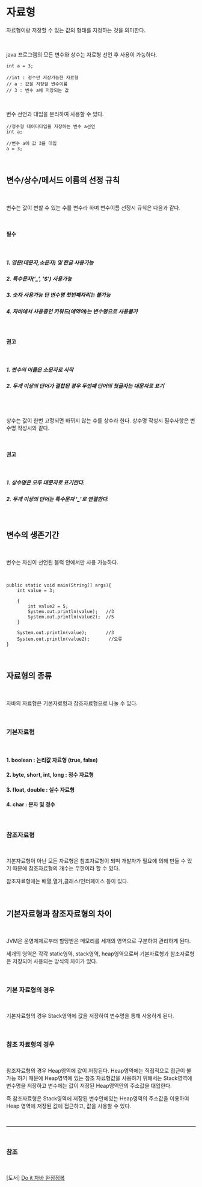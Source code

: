 # 자료형

자료형이랑 저장할 수 있는 값의 형태를 지정하는 것을 의미한다.

<br>

java 프로그램의 모든 변수와 상수는 자료형 선언 후 사용이 가능하다.

```
int a = 3;

//int : 정수만 저장가능한 자료형
// a : 값을 저장할 변수이름
// 3 : 변수 a에 저장되는 값
```

<br>

변수 선언과 대입을 분리하여 사용할 수 있다.

```
//정수형 데이터타입을 저장하는 변수 a선언
int a;

//변수 a에 값 3을 대입
a = 3;
```

<br>

## 변수/상수/메서드 이름의 선정 규칙

<br>

변수는 값이 변할 수 있는 수를 변수라 하며 변수이름 선정시 규칙은 다음과 같다.

<br>

#### 필수

<br>

##### 1. 영문(대문자,소문자) 및 한글 사용가능
##### 2. 특수문자('_', '$') 사용가능
##### 3. 숫자 사용가능 단 변수명 첫번째자리는 불가능
##### 4. 자바에서 사용중인 키워드(예약어)는 변수명으로 사용불가

<br>

#### 권고

<br>

##### 1. 변수의 이름은 소문자로 시작
##### 2. 두개 이상의 단어가 결합된 경우 두번째 단어의 첫글자는 대문자로 표기 

<br>

<br>

상수는 값이 한번 고정되면 바뀌지 않는 수를 상수라 한다. 상수명 작성시 필수사항은 변수명 작성시와 같다.

<br>

#### 권고

<br>

##### 1. 상수명은 모두 대문자로 표기한다.
##### 2. 두개 이상의 단어는 특수문자 '_'로 연결한다.

<br>

## 변수의 생존기간

<br>

변수는 자신이 선언된 블럭 안에서만 사용 가능하다.

<br>

```
public static void main(String[] args){
    int value = 3;

    {
        int value2 = 5;
        System.out.println(value);   //3
        System.out.println(value2);  //5
    }

    System.out.println(value);       //3
    System.out.println(value2);       //오류
}
```

<br>

## 자료형의 종류 

<br>

자바의 자료형은 기본자료형과 참조자료형으로 나눌 수 있다.

<br>

### 기본자료형

<br>

#### 1. boolean : 논리값 자료형 (true, false)

#### 2. byte, short, int, long : 정수 자료형

#### 3. float, double : 실수 자료형

#### 4. char : 문자 및 정수

<br>

### 참조자료형

<br>

기본자료형이 아닌 모든 자료형은 참조자료형이 되며 개발자가 필요에 의해 만들 수 있기 때문에 참조자료형의 개수는 무한이라 할 수 있다.

참조자료형에는 배열,열거,클래스/인터페이스 등이 있다.

<br>

## 기본자료형과 참조자료형의 차이

<br>

JVM은 운영체제로부터 할당받은 메모리를 세개의 영역으로 구분하여 관리하게 된다.

세개의 영역은 각각 static영역, stack영역, heap영역으로써 기본자료형과 참조자료형은 저장되어 사용되는 방식의 차이가 있다.

<br>

### 기본 자료형의 경우

<br>

기본자료형의 경우 Stack영역에 값을 저장하여 변수명을 통해 사용하게 된다.

<br>

### 참조 자료형의 경우

<br>

참조자료형의 경우 Heap영역에 값이 저장된다.
Heap영역에는 직접적으로 접근이 불가능 하기 때문에 Heap영역에 있는 참조 자료형값을 사용하기 위해서는 Stack영역에 변수명을 저장하고 변수에는 값이 저장된 Heap영역안의 주소값을 대입한다.

즉 참조자료형은 Stack영역에 저장된 변수안에있는 Heap영역의 주소값을 이용하여 Heap 영역에 저장된 값에 접근하고, 값을 사용할 수 있다. 

<br>

- - -

<br>

### 참조

<br>

[도서] [Do it 자바 완정정복](https://search.shopping.naver.com/book/catalog/32455536636?cat_id=50010920&frm=PBOKPRO&query=Do+it+%EC%9E%90%EB%B0%94%EC%99%84%EC%A0%84%EC%A0%95%EB%B3%B5&NaPm=ct%3Dljjvfgg8%7Cci%3D2e4d8036e09c766287eb3fc1901008f11846c8bd%7Ctr%3Dboknx%7Csn%3D95694%7Chk%3D25ed6432f4d7e79d0f955388870a4fb284070b86)

